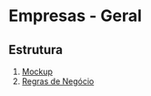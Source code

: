 # Empresas - Geral

## Estrutura
1. [Mockup](mockup/admin-empresas.mockup.md)
2. [Regras de Negócio](regras%20de%20negócio/admin-empresas.bdd.md)